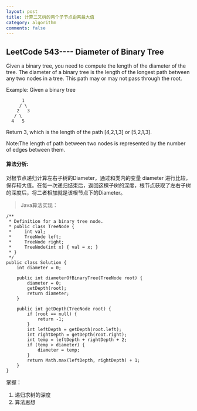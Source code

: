 ```yaml
---
layout: post
title: 计算二叉树的两个子节点距离最大值
category: algorithm
comments: false
---
```

## LeetCode 543---- Diameter of Binary Tree

Given a binary tree, you need to compute the length of the diameter of the tree. The diameter of a binary tree is the length of the longest path between any two nodes in a tree. This path may or may not pass through the root.

Example:
Given a binary tree 

	      1
	     / \
	    2   3
	   / \     
	  4   5    

Return 3, which is the length of the path [4,2,1,3] or [5,2,1,3].

Note:The length of path between two nodes is represented by the number of edges between them.

#### 算法分析:
对根节点递归计算左右子树的Diameter，通过和类内的变量 diameter 进行比较，保存较大值。在每一次递归结束后，返回这棵子树的深度，根节点获取了左右子树的深度后，将二者相加就是该根节点下的Diameter。

>Java算法实现：

	/**
	 * Definition for a binary tree node.
	 * public class TreeNode {
	 *     int val;
	 *     TreeNode left;
	 *     TreeNode right;
	 *     TreeNode(int x) { val = x; }
	 * }
	 */
	public class Solution {
	    int diameter = 0;

	    public int diameterOfBinaryTree(TreeNode root) {
	        diameter = 0;
	        getDepth(root);
	        return diameter;
	    }

	    public int getDepth(TreeNode root) {
	        if (root == null) {
	            return -1;
	        }
	        int leftDepth = getDepth(root.left);
	        int rightDepth = getDepth(root.right);
	        int temp = leftDepth + rightDepth + 2;
	        if (temp > diameter) {
	            diameter = temp;
	        }
	        return Math.max(leftDepth, rightDepth) + 1;
	    }
	}

掌握：

1. 递归求树的深度
2. 算法思想


